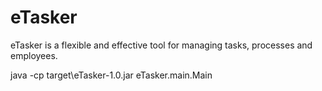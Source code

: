 # eTasker
eTasker is a flexible and effective tool for managing tasks, processes and employees.

java -cp target\eTasker-1.0.jar eTasker.main.Main
